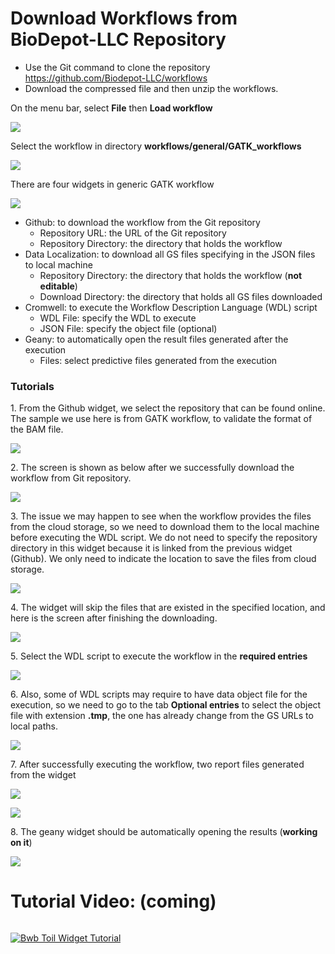 # Download Workflows from BioDepot-LLC Repository

- Use the Git command to clone the repository https://github.com/Biodepot-LLC/workflows
- Download the compressed file and then unzip the workflows.

On the menu bar, select **File** then **Load workflow**

![](./gatk_workflow/gatk_workflow_load_workflow.png)

Select the workflow in directory **workflows/general/GATK_workflows**

![](./gatk_workflow/gatk_workflow_select_workflow.png)

There are four widgets in generic GATK workflow

![](./gatk_workflow/gatk_workflow_diagram.png)

- Github: to download the workflow from the Git repository
	+ Repository URL: the URL of the Git repository
	+ Repository Directory: the directory that holds the workflow
- Data Localization: to download all GS files specifying in the JSON files to local machine
	+ Repository Directory: the directory that holds the workflow (**not editable**)
	+ Download Directory: the directory that holds all GS files downloaded
- Cromwell: to execute the Workflow Description Language (WDL) script
	+ WDL File: specify the WDL to execute
	+ JSON File: specify the object file (optional)
- Geany: to automatically open the result files generated after the execution
	+ Files: select predictive files generated from the execution

### Tutorials

1\. From the Github widget, we select the repository that can be found online. The sample we use here is from GATK workflow, to validate the format of the BAM file.

![](./gatk_workflow/gatk_workflow_github2.png)

2\. The screen is shown as below after we successfully download the workflow from Git repository.

![](./gatk_workflow/gatk_workflow_github.png)

3\. The issue we may happen to see when the workflow provides the files from the cloud storage, so we need to download them to the local machine before executing the WDL script. We do not need to specify the repository directory in this widget because it is linked from the previous widget (Github). We only need to indicate the location to save the files from cloud storage.

![](./gatk_workflow/gatk_workflow_daloc2.png)

4\. The widget will skip the files that are existed in the specified location, and here is the screen after finishing the downloading.

![](./gatk_workflow/gatk_workflow_daloc.png)

5\. Select the WDL script to execute the workflow in the **required entries**

![](./gatk_workflow/gatk_workflow_cromwell3.png)

6\. Also, some of WDL scripts may require to have data object file for the execution, so we need to go to the tab **Optional entries** to select the object file with extension **.tmp**, the one has already change from the GS URLs to local paths.

![](./gatk_workflow/gatk_workflow_cromwell4.png)

7\. After successfully executing the workflow, two report files generated from the widget 

![](./gatk_workflow/gatk_workflow_cromwell.png)

![](./gatk_workflow/gatk_workflow_cromwell2.png)

8\. The geany widget should be automatically opening the results (**working on it**)

![](./gatk_workflow/gatk_workflow_geany.png)

# Tutorial Video: (coming)

![]()

[![Bwb Toil Widget Tutorial](http://i3.ytimg.com/vi/sli9Zc5bAsE/hqdefault.jpg)](https://www.youtube.com/watch?v=sli9Zc5bAsE)
